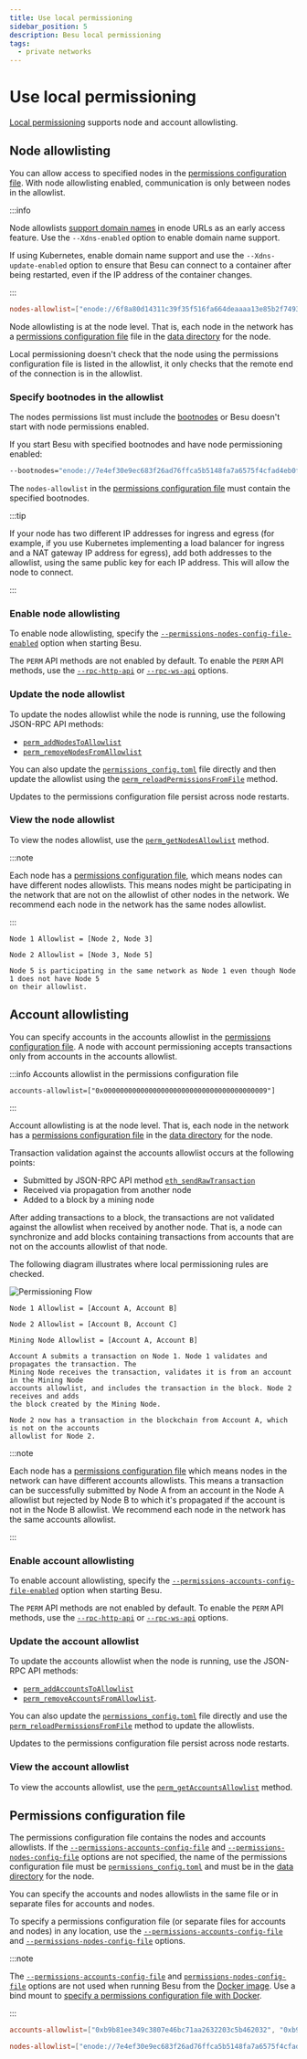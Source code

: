 ```yaml
---
title: Use local permissioning
sidebar_position: 5
description: Besu local permissioning
tags:
  - private networks
---
```


# Use local permissioning

[Local permissioning](../concepts/permissioning/index.md#local) supports node and account allowlisting.

## Node allowlisting

You can allow access to specified nodes in the [permissions configuration file](#permissions-configuration-file). With node allowlisting enabled, communication is only between nodes in the allowlist.

:::info

Node allowlists [support domain names] in enode URLs as an early access feature. Use the `--Xdns-enabled` option to enable domain name support.

If using Kubernetes, enable domain name support and use the `--Xdns-update-enabled` option to ensure that Besu can connect to a container after being restarted, even if the IP address of the container changes.

:::

```toml title="Nodes allowlist in the permissions configuration file"
nodes-allowlist=["enode://6f8a80d14311c39f35f516fa664deaaaa13e85b2f7493f37f6144d86991ec012937307647bd3b9a82abe2974e1407241d54947bbb39763a4cac9f77166ad92a0@192.168.0.9:4567","enode://6f8a80d14311c39f35f516fa664deaaaa13e85b2f7493f37f6144d86991ec012937307647bd3b9a82abe2974e1407241d54947bbb39763a4cac9f77166ad92a0@192.169.0.9:4568"]
```

Node allowlisting is at the node level. That is, each node in the network has a [permissions configuration file](#permissions-configuration-file) file in the [data directory](../../public-networks/reference/cli/options.md#data-path) for the node.

Local permissioning doesn't check that the node using the permissions configuration file is listed in the allowlist, it only checks that the remote end of the connection is in the allowlist.

### Specify bootnodes in the allowlist

The nodes permissions list must include the [bootnodes](configure/bootnodes.md) or Besu doesn't start with node permissions enabled.

If you start Besu with specified bootnodes and have node permissioning enabled:

```bash
--bootnodes="enode://7e4ef30e9ec683f26ad76ffca5b5148fa7a6575f4cfad4eb0f52f9c3d8335f4a9b6f9e66fcc73ef95ed7a2a52784d4f372e7750ac8ae0b544309a5b391a23dd7@127.0.0.1:30303","enode://2feb33b3c6c4a8f77d84a5ce44954e83e5f163e7a65f7f7a7fec499ceb0ddd76a46ef635408c513d64c076470eac86b7f2c8ae4fcd112cb28ce82c0d64ec2c94@127.0.0.1:30304","enode://7b61d5ee4b44335873e6912cb5dd3e3877c860ba21417c9b9ef1f7e500a82213737d4b269046d0669fb2299a234ca03443f25fe5f706b693b3669e5c92478ade@127.0.0.1:30305"
```

The `nodes-allowlist` in the [permissions configuration file](#permissions-configuration-file) must contain the specified bootnodes.

:::tip

If your node has two different IP addresses for ingress and egress (for example, if you use Kubernetes implementing a load balancer for ingress and a NAT gateway IP address for egress), add both addresses to the allowlist, using the same public key for each IP address. This will allow the node to connect.

:::

### Enable node allowlisting

To enable node allowlisting, specify the [`--permissions-nodes-config-file-enabled`](../reference/cli/options.md#permissions-nodes-config-file-enabled) option when starting Besu.

The `PERM` API methods are not enabled by default. To enable the `PERM` API methods, use the [`--rpc-http-api`](../../public-networks/reference/cli/options.md#rpc-http-api) or [`--rpc-ws-api`](../../public-networks/reference/cli/options.md#rpc-ws-api) options.

### Update the node allowlist

To update the nodes allowlist while the node is running, use the following JSON-RPC API methods:

- [`perm_addNodesToAllowlist`](../reference/api.md#perm_addnodestoallowlist)
- [`perm_removeNodesFromAllowlist`](../reference/api.md#perm_removenodesfromallowlist)

You can also update the [`permissions_config.toml`](#permissions-configuration-file) file directly and then update the allowlist using the [`perm_reloadPermissionsFromFile`](../reference/api.md#perm_reloadpermissionsfromfile) method.

Updates to the permissions configuration file persist across node restarts.

### View the node allowlist

To view the nodes allowlist, use the [`perm_getNodesAllowlist`](../reference/api.md#perm_getnodesallowlist) method.

:::note

Each node has a [permissions configuration file](#permissions-configuration-file), which means nodes can have different nodes allowlists. This means nodes might be participating in the network that are not on the allowlist of other nodes in the network. We recommend each node in the network has the same nodes allowlist.

:::

```text title="Example of different node allowlists"
Node 1 Allowlist = [Node 2, Node 3]

Node 2 Allowlist = [Node 3, Node 5]

Node 5 is participating in the same network as Node 1 even though Node 1 does not have Node 5
on their allowlist.
```

## Account allowlisting

You can specify accounts in the accounts allowlist in the [permissions configuration file](#permissions-configuration-file). A node with account permissioning accepts transactions only from accounts in the accounts allowlist.

:::info Accounts allowlist in the permissions configuration file

`accounts-allowlist=["0x0000000000000000000000000000000000000009"]`

:::

Account allowlisting is at the node level. That is, each node in the network has a [permissions configuration file](#permissions-configuration-file) in the [data directory](../../public-networks/reference/cli/options.md#data-path) for the node.

Transaction validation against the accounts allowlist occurs at the following points:

- Submitted by JSON-RPC API method [`eth_sendRawTransaction`](../../public-networks/reference/api/index.md#eth_sendrawtransaction)
- Received via propagation from another node
- Added to a block by a mining node

After adding transactions to a block, the transactions are not validated against the allowlist when received by another node. That is, a node can synchronize and add blocks containing transactions from accounts that are not on the accounts allowlist of that node.

The following diagram illustrates where local permissioning rules are checked.

![Permissioning Flow](../../assets/images/PermissioningFlow.png)

```text title="Example of different account allowlists"
Node 1 Allowlist = [Account A, Account B]

Node 2 Allowlist = [Account B, Account C]

Mining Node Allowlist = [Account A, Account B]

Account A submits a transaction on Node 1. Node 1 validates and propagates the transaction. The
Mining Node receives the transaction, validates it is from an account in the Mining Node
accounts allowlist, and includes the transaction in the block. Node 2 receives and adds
the block created by the Mining Node.

Node 2 now has a transaction in the blockchain from Account A, which is not on the accounts
allowlist for Node 2.
```

:::note

Each node has a [permissions configuration file](#permissions-configuration-file) which means nodes in the network can have different accounts allowlists. This means a transaction can be successfully submitted by Node A from an account in the Node A allowlist but rejected by Node B to which it's propagated if the account is not in the Node B allowlist. We recommend each node in the network has the same accounts allowlist.

:::

### Enable account allowlisting

To enable account allowlisting, specify the [`--permissions-accounts-config-file-enabled`](../reference/cli/options.md#permissions-accounts-config-file-enabled) option when starting Besu.

The `PERM` API methods are not enabled by default. To enable the `PERM` API methods, use the [`--rpc-http-api`](../../public-networks/reference/cli/options.md#rpc-http-api) or [`--rpc-ws-api`](../../public-networks/reference/cli/options.md#rpc-ws-api) options.

### Update the account allowlist

To update the accounts allowlist when the node is running, use the JSON-RPC API methods:

- [`perm_addAccountsToAllowlist`](../reference/api.md#perm_addaccountstoallowlist)
- [`perm_removeAccountsFromAllowlist`](../reference/api.md#perm_removeaccountsfromallowlist).

You can also update the [`permissions_config.toml`](#permissions-configuration-file) file directly and use the [`perm_reloadPermissionsFromFile`](../reference/api.md#perm_reloadpermissionsfromfile) method to update the allowlists.

Updates to the permissions configuration file persist across node restarts.

### View the account allowlist

To view the accounts allowlist, use the [`perm_getAccountsAllowlist`](../reference/api.md#perm_getaccountsallowlist) method.

## Permissions configuration file

The permissions configuration file contains the nodes and accounts allowlists. If the [`--permissions-accounts-config-file`](../reference/cli/options.md#permissions-accounts-config-file) and [`--permissions-nodes-config-file`](../reference/cli/options.md#permissions-nodes-config-file) options are not specified, the name of the permissions configuration file must be [`permissions_config.toml`](#permissions-configuration-file) and must be in the [data directory](../../public-networks/reference/cli/options.md#data-path) for the node.

You can specify the accounts and nodes allowlists in the same file or in separate files for accounts and nodes.

To specify a permissions configuration file (or separate files for accounts and nodes) in any location, use the [`--permissions-accounts-config-file`](../reference/cli/options.md#permissions-accounts-config-file) and [`--permissions-nodes-config-file`](../reference/cli/options.md#permissions-nodes-config-file) options.

:::note

The [`--permissions-accounts-config-file`](../reference/cli/options.md#permissions-accounts-config-file) and [`permissions-nodes-config-file`](../reference/cli/options.md#permissions-nodes-config-file) options are not used when running Besu from the [Docker image](../get-started/install/run-docker-image.md). Use a bind mount to [specify a permissions configuration file with Docker].

:::

```toml title="Sample permissions configuration file"
accounts-allowlist=["0xb9b81ee349c3807e46bc71aa2632203c5b462032", "0xb9b81ee349c3807e46bc71aa2632203c5b462034"]

nodes-allowlist=["enode://7e4ef30e9ec683f26ad76ffca5b5148fa7a6575f4cfad4eb0f52f9c3d8335f4a9b6f9e66fcc73ef95ed7a2a52784d4f372e7750ac8ae0b544309a5b391a23dd7@127.0.0.1:30303","enode://2feb33b3c6c4a8f77d84a5ce44954e83e5f163e7a65f7f7a7fec499ceb0ddd76a46ef635408c513d64c076470eac86b7f2c8ae4fcd112cb28ce82c0d64ec2c94@127.0.0.1:30304","enode://7b61d5ee4b44335873e6912cb5dd3e3877c860ba21417c9b9ef1f7e500a82213737d4b269046d0669fb2299a234ca03443f25fe5f706b693b3669e5c92478ade@127.0.0.1:30305"]
```

<!-- Links -->

[specify a permissions configuration file with Docker]: ../get-started/install/run-docker-image.md
[support domain names]: ../../public-networks/concepts/node-keys.md#domain-name-support
